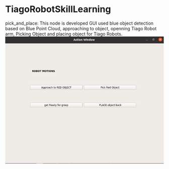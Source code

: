 # TiagoRobotSkillLearning
pick_and_place: This node is developed GUI used blue object detection based on Blue Point Cloud, approaching to object, openning Tiago Robot arm, Picking Object and
placing object for Tiago Robots. 
![Alt Text](https://github.com/btknzn/TiagoRobotSkillLearning/blob/main/tiagoactionGUI.png)

